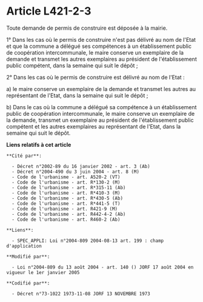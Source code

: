 # Article L421-2-3

Toute demande de permis de construire est déposée à la mairie.

1° Dans les cas où le permis de construire n'est pas délivré au nom de l'Etat et que la commune a délégué ses compétences à
un établissement public de coopération intercommunale, le maire conserve un exemplaire de la demande et transmet les autres
exemplaires au président de l'établissement public compétent, dans la semaine qui suit le dépôt ;

2° Dans les cas où le permis de construire est délivré au nom de l'Etat :

a) le maire conserve un exemplaire de la demande et transmet les autres au représentant de l'Etat, dans la semaine qui suit
le dépôt ;

b) Dans le cas où la commune a délégué sa compétence à un établissement public de coopération intercommunale, le maire
conserve un exemplaire de la demande, transmet un exemplaire au président de l'établissement public compétent et les autres
exemplaires au représentant de l'Etat, dans la semaine qui suit le dépôt.

**Liens relatifs à cet article**

	**Cité par**:

	  - Décret n°2002-89 du 16 janvier 2002 - art. 3 (Ab)
	  - Décret n°2004-490 du 3 juin 2004 - art. 8 (M)
	  - Code de l'urbanisme - art. A520-2 (VT)
	  - Code de l'urbanisme - art. R*130-2 (M)
	  - Code de l'urbanisme - art. R*315-11 (Ab)
	  - Code de l'urbanisme - art. R*410-3 (M)
	  - Code de l'urbanisme - art. R*430-5 (Ab)
	  - Code de l'urbanisme - art. R*441-5 (T)
	  - Code de l'urbanisme - art. R421-9 (M)
	  - Code de l'urbanisme - art. R442-4-2 (Ab)
	  - Code de l'urbanisme - art. R460-2 (Ab)

	**Liens**:

	  - SPEC_APPLI: Loi n°2004-809 2004-08-13 art. 199 : champ d'application

	**Modifié par**:

	  - Loi n°2004-809 du 13 août 2004 - art. 140 () JORF 17 août 2004 en vigueur le 1er janvier 2005

	**Codifié par**:

	  - Décret n°73-1022 1973-11-08 JORF 13 NOVEMBRE 1973
